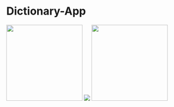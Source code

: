 # Dictionary-App

<p float="left">
  <img src="https://user-images.githubusercontent.com/88997085/184572358-9299d610-acac-40ec-a3a7-e51e835e9489.png" width="200" />
  <img src= width="200" />
  <img src="https://user-images.githubusercontent.com/88997085/171342606-a57879e9-b87c-4388-9b58-d3ab49294109.png" width="200" />
  

  

  
</p>
